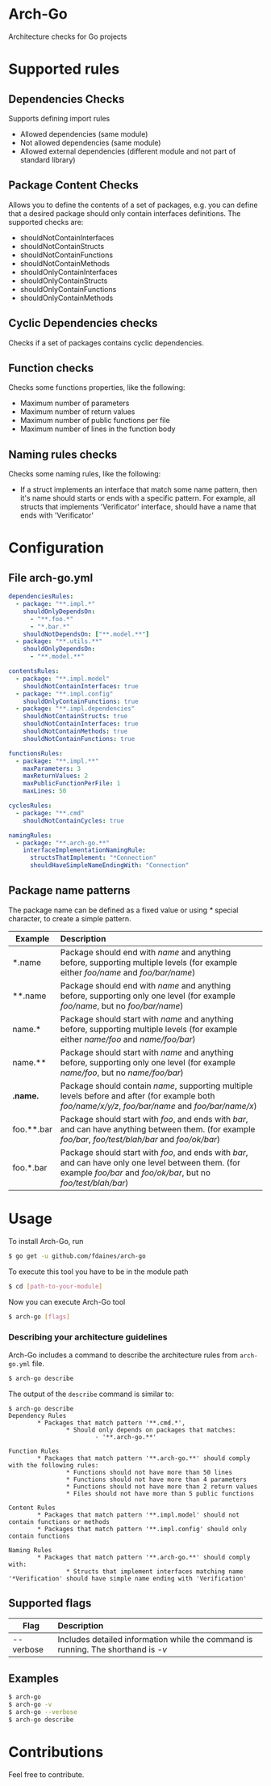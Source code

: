 # Arch-Go
Architecture checks for Go projects

# Supported rules

## Dependencies Checks
Supports defining import rules
- Allowed dependencies (same module)
- Not allowed dependencies (same module)
- Allowed external dependencies (different module and not part of standard library)
  
## Package Content Checks
Allows you to define the contents of a set of packages, e.g. you can define that a desired package should only contain interfaces definitions.
The supported checks are:
* shouldNotContainInterfaces
* shouldNotContainStructs
* shouldNotContainFunctions
* shouldNotContainMethods
* shouldOnlyContainInterfaces
* shouldOnlyContainStructs
* shouldOnlyContainFunctions
* shouldOnlyContainMethods

## Cyclic Dependencies checks
Checks if a set of packages contains cyclic dependencies.

## Function checks
Checks some functions properties, like the following:
- Maximum number of parameters
- Maximum number of return values
- Maximum number of public functions per file
- Maximum number of lines in the function body

## Naming rules checks
Checks some naming rules, like the following:
- If a struct implements an interface that match some name pattern, then it's name should starts or ends with a specific pattern. For example, all structs that implements 'Verificator' interface, should have a name that ends with 'Verificator'
  
# Configuration

## File arch-go.yml
```yaml
dependenciesRules:
  - package: "**.impl.*"
    shouldOnlyDependsOn:
      - "**.foo.*"
      - "*.bar.*"
    shouldNotDependsOn: ["**.model.**"]
  - package: "**.utils.**"
    shouldOnlyDependsOn:
      - "**.model.**"

contentsRules:
  - package: "**.impl.model"
    shouldNotContainInterfaces: true
  - package: "**.impl.config"
    shouldOnlyContainFunctions: true
  - package: "**.impl.dependencies"
    shouldNotContainStructs: true
    shouldNotContainInterfaces: true
    shouldNotContainMethods: true
    shouldNotContainFunctions: true

functionsRules:
  - package: "**.impl.**"
    maxParameters: 3
    maxReturnValues: 2
    maxPublicFunctionPerFile: 1
    maxLines: 50

cyclesRules:
  - package: "**.cmd"
    shouldNotContainCycles: true

namingRules:
  - package: "**.arch-go.**"
    interfaceImplementationNamingRule:
      structsThatImplement: "*Connection"
      shouldHaveSimpleNameEndingWith: "Connection"
```

## Package name patterns
The package name can be defined as a fixed value or using _*_ special character, to create a simple pattern.

| Example    | Description                                                                                                                                                          |
| ---------- |:---------------------------------------------------------------------------------------------------------------------------------------------------------------------|
| *.name     | Package should end with _name_ and anything before, supporting multiple levels (for example either _foo/name_ and _foo/bar/name_)                                    |
| **.name    | Package should end with _name_ and anything before, supporting only one level (for example _foo/name_, but no _foo/bar/name_)                                        |
| name.*     | Package should start with _name_ and anything before, supporting multiple levels (for example either _name/foo_ and _name/foo/bar_)                                  |
| name.**    | Package should start with _name_ and anything before, supporting only one level (for example _name/foo_, but no _name/foo/bar_)                                      |
| **.name.** | Package should contain _name_, supporting multiple levels before and after (for example both _foo/name/x/y/z_, _foo/bar/name_ and _foo/bar/name/x_)                  |
| foo.**.bar | Package should start with _foo_, and ends with _bar_, and can have anything between them. (for example _foo/bar_, _foo/test/blah/bar_ and _foo/ok/bar_)              |
| foo.*.bar  | Package should start with _foo_, and ends with _bar_, and can have only one level between them. (for example _foo/bar_ and _foo/ok/bar_, but no _foo/test/blah/bar_) |


# Usage
To install Arch-Go, run
```bash
$ go get -u github.com/fdaines/arch-go
```

To execute this tool you have to be in the module path
```bash
$ cd [path-to-your-module]
```

Now you can execute Arch-Go tool
```bash
$ arch-go [flags]
```

### Describing your architecture guidelines
Arch-Go includes a command to describe the architecture rules from `arch-go.yml` file.

```bash
$ arch-go describe
```
The output of the `describe` command is similar to:
```
$ arch-go describe
Dependency Rules
        * Packages that match pattern '**.cmd.*',
                * Should only depends on packages that matches:
                        - '**.arch-go.**'

Function Rules
        * Packages that match pattern '**.arch-go.**' should comply with the following rules:
                * Functions should not have more than 50 lines
                * Functions should not have more than 4 parameters
                * Functions should not have more than 2 return values
                * Files should not have more than 5 public functions

Content Rules
        * Packages that match pattern '**.impl.model' should not contain functions or methods
        * Packages that match pattern '**.impl.config' should only contain functions

Naming Rules
        * Packages that match pattern '**.arch-go.**' should comply with:
                * Structs that implement interfaces matching name '*Verification' should have simple name ending with 'Verification'
```

## Supported flags

| Flag      | Description                                                                                     |
| --------- |:------------------------------------------------------------------------------------------------|
| --verbose | Includes detailed information while the command is running. The shorthand is _-v_               |


## Examples
```bash
$ arch-go 
$ arch-go -v
$ arch-go --verbose
$ arch-go describe
```

# Contributions
Feel free to contribute.
